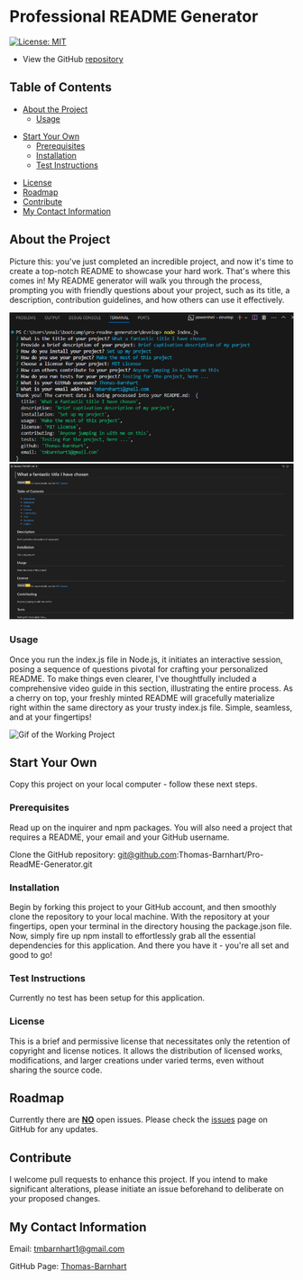 # Professional README Generator

[![License: MIT](https://img.shields.io/badge/License-MIT-yellow.svg)](https://opensource.org/licenses/MIT)

- View the GitHub [repository](https://github.com/Thomas-Barnhart/Pro-README-Generator)

## Table of Contents

- [About the Project](https://github.com/Thomas-Barnhart/Pro-README-Generator#about-the-project)
  - [Usage](https://github.com/Thomas-Barnhart/Pro-README-Generator#usage)

* [Start Your Own](https://github.com/Thomas-Barnhart/Pro-README-Generator#start-your-own)
  - [Prerequisites](https://github.com/Thomas-Barnhart/Pro-README-Generator#prerequisites)
  - [Installation](https://github.com/Thomas-Barnhart/Pro-README-Generator#installation)
  - [Test Instructions](https://github.com/Thomas-Barnhart/Pro-README-Generator#test-instructions)

- [License](https://github.com/Thomas-Barnhart/Pro-README-Generator#license)
- [Roadmap](https://github.com/Thomas-Barnhart/Pro-README-Generator#roadmap)
- [Contribute](https://github.com/Thomas-Barnhart/Pro-README-Generator#contribute)
- [My Contact Information](https://github.com/Thomas-Barnhart/Pro-README-Generator#my-contact-information)

## About the Project

Picture this: you've just completed an incredible project, and now it's time to create a top-notch README to showcase your hard work. That's where this comes in! My README generator will walk you through the process, prompting you with friendly questions about your project, such as its title, a description, contribution guidelines, and how others can use it effectively.

![Screenshot of Terminal](./images/Screenshot-of-Terminal.png) ![Screenshot of Created README](./images/Screenshot-of-Created-ReadME.png)

### Usage

Once you run the index.js file in Node.js, it initiates an interactive session, posing a sequence of questions pivotal for crafting your personalized README. To make things even clearer, I've thoughtfully included a comprehensive video guide in this section, illustrating the entire process. As a cherry on top, your freshly minted README will gracefully materialize right within the same directory as your trusty index.js file. Simple, seamless, and at your fingertips!

![Gif of the Working Project](./images/Gif-of-working-project.gif)

## Start Your Own

Copy this project on your local computer - follow these next steps.

### Prerequisites

Read up on the inquirer and npm packages. You will also need a project that requires a README, your email and your GitHub username.

Clone the GitHub repository: git@github.com:Thomas-Barnhart/Pro-ReadME-Generator.git

### Installation

Begin by forking this project to your GitHub account, and then smoothly clone the repository to your local machine. With the repository at your fingertips, open your terminal in the directory housing the package.json file. Now, simply fire up npm install to effortlessly grab all the essential dependencies for this application. And there you have it - you're all set and good to go! 

### Test Instructions

Currently no test has been setup for this application.

### License

This is a brief and permissive license that necessitates only the retention of copyright and license notices. It allows the distribution of licensed works, modifications, and larger creations under varied terms, even without sharing the source code.

## Roadmap

Currently there are <u><b>NO</b></u> open issues. Please check the [issues](https://github.com/Thomas-Barnhart/Pro-README-Generator/issues) page on GitHub for any updates.

## Contribute

I welcome pull requests to enhance this project. If you intend to make significant alterations, please initiate an issue beforehand to deliberate on your proposed changes.

## My Contact Information

Email: tmbarnhart1@gmail.com

GitHub Page: [Thomas-Barnhart](https://github.com/Thomas-Barnhart)
